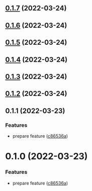 ## [0.1.7](https://github.com/hrbrain/prettier-config/compare/v0.1.6...v0.1.7) (2022-03-24)



## [0.1.6](https://github.com/hrbrain/prettier-config/compare/v0.1.5...v0.1.6) (2022-03-24)



## [0.1.5](https://github.com/hrbrain/prettier-config/compare/v0.1.4...v0.1.5) (2022-03-24)



## [0.1.4](https://github.com/hrbrain/prettier-config/compare/v0.1.3...v0.1.4) (2022-03-24)



## [0.1.3](https://github.com/hrbrain/prettier-config/compare/v0.1.2...v0.1.3) (2022-03-24)



## [0.1.2](https://github.com/hrbrain/prettier-config/compare/v0.1.1...v0.1.2) (2022-03-24)



## 0.1.1 (2022-03-23)


### Features

* prepare feature ([c86536a](https://github.com/hrbrain/prettier-config/commit/c86536a6aa76c766d349383df74a104f9b51a022))



# 0.1.0 (2022-03-23)


### Features

* prepare feature ([c86536a](https://github.com/hrbrain/prettier-config/commit/c86536a6aa76c766d349383df74a104f9b51a022))



